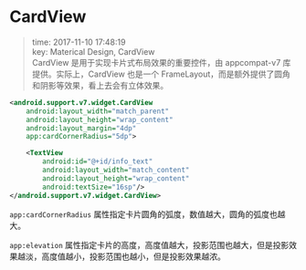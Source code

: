 # CardView
>time: 2017-11-10 17:48:19  
>key: Materical Design, CardView  
>CardView 是用于实现卡片式布局效果的重要控件，由 appcompat-v7 库提供。实际上，CardView 也是一个 FrameLayout，而是额外提供了圆角和阴影等效果，看上去会有立体效果。

```xml
<android.support.v7.widget.CardView
    android:layout_width="match_parent"
    android:layout_height="wrap_content"
    android:layout_margin="4dp"
    app:cardCornerRadius="5dp">

    <TextView
        android:id="@+id/info_text"
        android:layout_width="match_content"
        android:layout_height="wrap_content"
        android:textSize="16sp"/>
</android.support.v7.widget.CardView>
```

`app:cardCornerRadius` 属性指定卡片圆角的弧度，数值越大，圆角的弧度也越大。

`app:elevation` 属性指定卡片的高度，高度值越大，投影范围也越大，但是投影效果越淡，高度值越小，投影范围也越小，但是投影效果越浓。